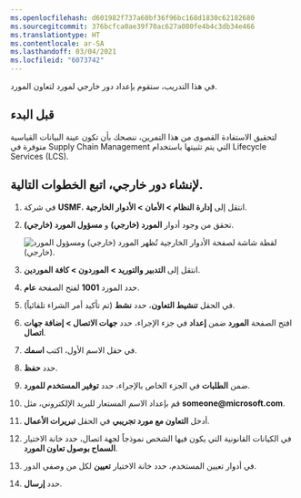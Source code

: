 ```yaml
---
ms.openlocfilehash: d601982f737a60bf36f96bc168d1830c62182680
ms.sourcegitcommit: 376bcfca0ae39f70ac627a080fe4b4c3db34e466
ms.translationtype: HT
ms.contentlocale: ar-SA
ms.lasthandoff: 03/04/2021
ms.locfileid: "6073742"
---
```

في هذا التدريب، ستقوم بإعداد دور خارجي لمورد لتعاون المورد.

## <a name="before-you-begin"></a>قبل البدء 

لتحقيق الاستفادة القصوى من هذا التمرين، ننصحك بأن تكون عينة البيانات القياسية متوفرة في Supply Chain Management التي يتم تثبيتها باستخدام Lifecycle Services ‏(LCS).

## <a name="to-create-the-external-role-follow-these-steps"></a>لإنشاء دور خارجي، اتبع الخطوات التالية.

1.  في شركة **USMF**، انتقل إلى **إدارة النظام > الأمان > الأدوار الخارجية**.
2.  تحقق من وجود أدوار **المورد (خارجي)** و **مسؤول المورد (خارجي)**.

    ![لقطة شاشة لصفحة الأدوار الخارجية تُظهر المورد (خارجي) ومسؤول المورد (خارجي).](../media/external-roles.png)  

3.  انتقل إلى **التدبير والتوريد > الموردون > كافة الموردين**.
4.  حدد المورد **1001** لفتح الصفحة **عام**.
5.  في الحقل **تنشيط التعاون**، حدد **نشط** (تم تأكيد أمر الشراء تلقائياً).
6.  افتح الصفحة **المورد** ضمن **إعداد** في جزء الإجراء، حدد **جهات الاتصال > إضافة جهات اتصال**.
7.  في حقل الاسم الأول، اكتب **اسمك**. 
8.  حدد **حفظ**.
9.  ضمن **الطلبات** في الجزء الخاص بالإجراء، حدد **توفير المستخدم للمورد**.
10. قم بإعداد الاسم المستعار للبريد الإلكتروني، مثل **someone&#064;microsoft.com**.
11. أدخل **التعاون مع مورد تجريبي** في الحقل **تبريرات الأعمال**.
12. في الكيانات القانونية التي يكون فيها الشخص نموذجاً لجهة اتصال، حدد خانة الاختيار **السماح بوصول تعاون المورد**.
13. في أدوار تعيين المستخدم، حدد خانة الاختيار **تعيين** لكل من وصفي الدور.
14. حدد **إرسال**.
